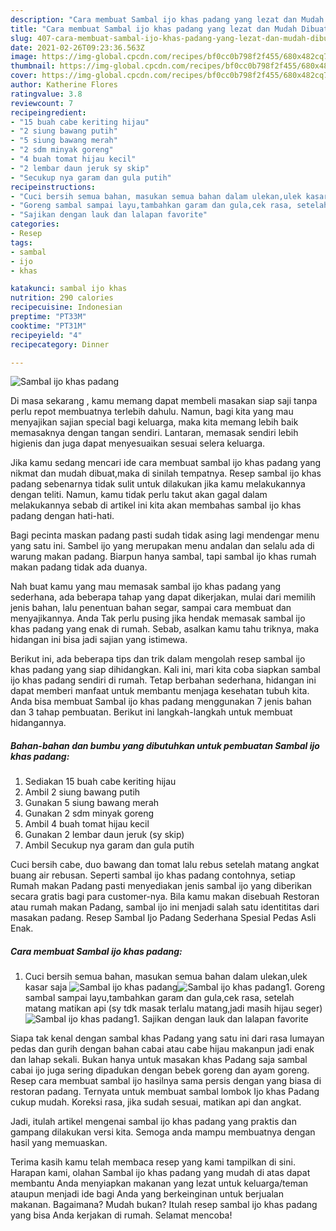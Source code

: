 ```yaml
---
description: "Cara membuat Sambal ijo khas padang yang lezat dan Mudah Dibuat"
title: "Cara membuat Sambal ijo khas padang yang lezat dan Mudah Dibuat"
slug: 407-cara-membuat-sambal-ijo-khas-padang-yang-lezat-dan-mudah-dibuat
date: 2021-02-26T09:23:36.563Z
image: https://img-global.cpcdn.com/recipes/bf0cc0b798f2f455/680x482cq70/sambal-ijo-khas-padang-foto-resep-utama.jpg
thumbnail: https://img-global.cpcdn.com/recipes/bf0cc0b798f2f455/680x482cq70/sambal-ijo-khas-padang-foto-resep-utama.jpg
cover: https://img-global.cpcdn.com/recipes/bf0cc0b798f2f455/680x482cq70/sambal-ijo-khas-padang-foto-resep-utama.jpg
author: Katherine Flores
ratingvalue: 3.8
reviewcount: 7
recipeingredient:
- "15 buah cabe keriting hijau"
- "2 siung bawang putih"
- "5 siung bawang merah"
- "2 sdm minyak goreng"
- "4 buah tomat hijau kecil"
- "2 lembar daun jeruk sy skip"
- "Secukup nya garam dan gula putih"
recipeinstructions:
- "Cuci bersih semua bahan, masukan semua bahan dalam ulekan,ulek kasar saja"
- "Goreng sambal sampai layu,tambahkan garam dan gula,cek rasa, setelah matang matikan api (sy tdk masak terlalu matang,jadi masih hijau seger)"
- "Sajikan dengan lauk dan lalapan favorite"
categories:
- Resep
tags:
- sambal
- ijo
- khas

katakunci: sambal ijo khas 
nutrition: 290 calories
recipecuisine: Indonesian
preptime: "PT33M"
cooktime: "PT31M"
recipeyield: "4"
recipecategory: Dinner

---
```



![Sambal ijo khas padang](https://img-global.cpcdn.com/recipes/bf0cc0b798f2f455/680x482cq70/sambal-ijo-khas-padang-foto-resep-utama.jpg)

Di masa  sekarang , kamu memang dapat membeli masakan siap saji tanpa perlu repot membuatnya terlebih dahulu. Namun, bagi kita yang mau menyajikan sajian special bagi keluarga, maka kita memang lebih baik memasaknya dengan tangan sendiri. Lantaran, memasak sendiri lebih higienis dan juga dapat menyesuaikan sesuai selera keluarga.

Jika kamu sedang mencari ide cara membuat sambal ijo khas padang yang nikmat dan mudah dibuat,maka di sinilah tempatnya. Resep sambal ijo khas padang  sebenarnya tidak sulit untuk dilakukan jika kamu melakukannya dengan teliti. Namun, kamu tidak perlu takut akan gagal dalam melakukannya 
sebab di artikel ini kita akan membahas sambal ijo khas padang dengan hati-hati.  

Bagi pecinta maskan padang pasti sudah tidak asing lagi mendengar menu yang satu ini. Sambel ijo yang merupakan menu andalan dan selalu ada di warung makan padang. Biarpun hanya sambal, tapi sambal ijo khas rumah makan padang tidak ada duanya.

Nah buat kamu yang mau memasak sambal ijo khas padang yang sederhana, ada beberapa tahap yang dapat dikerjakan, mulai dari memilih jenis bahan, lalu penentuan bahan segar, sampai cara membuat dan menyajikannya. Anda Tak perlu pusing jika hendak memasak sambal ijo khas padang yang enak di rumah. Sebab, asalkan kamu  tahu triknya, maka hidangan ini bisa jadi sajian yang istimewa.

Berikut ini, ada beberapa tips dan trik dalam mengolah resep sambal ijo khas padang yang siap dihidangkan. Kali ini, mari kita coba siapkan sambal ijo khas padang sendiri di rumah. Tetap berbahan sederhana, hidangan ini dapat memberi manfaat untuk membantu menjaga kesehatan tubuh kita. Anda bisa membuat Sambal ijo khas padang menggunakan 7 jenis bahan dan 3 tahap pembuatan. Berikut ini langkah-langkah untuk membuat hidangannya.

<!--inarticleads1-->

##### Bahan-bahan dan bumbu yang dibutuhkan untuk pembuatan Sambal ijo khas padang:

1. Sediakan 15 buah cabe keriting hijau
1. Ambil 2 siung bawang putih
1. Gunakan 5 siung bawang merah
1. Gunakan 2 sdm minyak goreng
1. Ambil 4 buah tomat hijau kecil
1. Gunakan 2 lembar daun jeruk (sy skip)
1. Ambil Secukup nya garam dan gula putih


Cuci bersih cabe, duo bawang dan tomat lalu rebus setelah matang angkat buang air rebusan. Seperti sambal ijo khas padang contohnya, setiap Rumah makan Padang pasti menyediakan jenis sambal ijo yang diberikan secara gratis bagi para customer-nya. Bila kamu makan disebuah Restoran atau rumah makan Padang, sambal ijo ini menjadi salah satu identititas dari masakan padang. Resep Sambal Ijo Padang Sederhana Spesial Pedas Asli Enak. 

<!--inarticleads2-->

##### Cara membuat Sambal ijo khas padang:

1. Cuci bersih semua bahan, masukan semua bahan dalam ulekan,ulek kasar saja
<img src="https://img-global.cpcdn.com/steps/a2d39b984551de72/160x128cq70/sambal-ijo-khas-padang-langkah-memasak-1-foto.jpg" alt="Sambal ijo khas padang"><img src="https://img-global.cpcdn.com/steps/922e7d7b957785dd/160x128cq70/sambal-ijo-khas-padang-langkah-memasak-1-foto.jpg" alt="Sambal ijo khas padang">1. Goreng sambal sampai layu,tambahkan garam dan gula,cek rasa, setelah matang matikan api (sy tdk masak terlalu matang,jadi masih hijau seger)
<img src="https://img-global.cpcdn.com/steps/d8af24c65cf78a5c/160x128cq70/sambal-ijo-khas-padang-langkah-memasak-2-foto.jpg" alt="Sambal ijo khas padang">1. Sajikan dengan lauk dan lalapan favorite


Siapa tak kenal dengan sambal khas Padang yang satu ini dari rasa lumayan pedas dan gurih dengan bahan cabai atau cabe hijau makanpun jadi enak dan lahap sekali. Bukan hanya untuk masakan khas Padang saja sambal cabai ijo juga sering dipadukan dengan bebek goreng dan ayam goreng. Resep cara membuat sambal ijo hasilnya sama persis dengan yang biasa di restoran padang. Ternyata untuk membuat sambal lombok Ijo khas Padang cukup mudah. Koreksi rasa, jika sudah sesuai, matikan api dan angkat. 

Jadi, itulah artikel mengenai  sambal ijo khas padang  yang praktis dan gampang dilakukan versi kita. Semoga anda mampu membuatnya dengan hasil yang memuaskan. 

Terima kasih kamu telah membaca resep yang kami tampilkan di sini. Harapan kami, olahan  Sambal ijo khas padang yang mudah di atas dapat membantu Anda menyiapkan makanan yang lezat untuk keluarga/teman ataupun menjadi ide bagi Anda yang berkeinginan untuk berjualan makanan. Bagaimana? Mudah bukan? Itulah resep sambal ijo khas padang yang bisa Anda kerjakan di rumah. Selamat mencoba!

